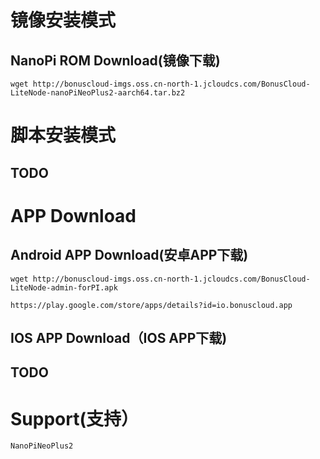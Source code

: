 # 镜像安装模式
## NanoPi ROM Download(镜像下载)
```
wget http://bonuscloud-imgs.oss.cn-north-1.jcloudcs.com/BonusCloud-LiteNode-nanoPiNeoPlus2-aarch64.tar.bz2
```
# 脚本安装模式
## TODO
# APP Download
## Android APP Download(安卓APP下载)
```
wget http://bonuscloud-imgs.oss.cn-north-1.jcloudcs.com/BonusCloud-LiteNode-admin-forPI.apk
```
```
https://play.google.com/store/apps/details?id=io.bonuscloud.app
```
## IOS APP Download（IOS APP下载)
## TODO
# Support(支持）
```
NanoPiNeoPlus2
```
